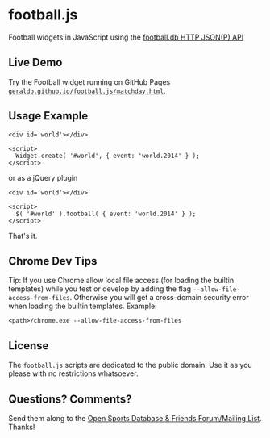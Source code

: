 # football.js

Football widgets in JavaScript using the [football.db HTTP JSON(P) API](https://github.com/openfootball/api)

## Live Demo

Try the Football widget running
on GitHub Pages [`geraldb.github.io/football.js/matchday.html`](http://geraldb.github.io/football.js/matchday.html).


## Usage Example

    <div id='world'></div>
        
    <script>
      Widget.create( '#world', { event: 'world.2014' } );
    </script>

or as a jQuery plugin

    <div id='world'></div>
    
    <script>
      $( '#world' ).football( { event: 'world.2014' } );
    </script>

That's it.


## Chrome Dev Tips

Tip: If you use Chrome allow local file access (for loading the builtin templates) while you test or develop
by adding the flag `--allow-file-access-from-files`.
Otherwise you will get a cross-domain security error when loading the builtin templates.
Example:

    <path>/chrome.exe --allow-file-access-from-files


## License

The `football.js` scripts are dedicated to the public domain.
Use it as you please with no restrictions whatsoever.

## Questions? Comments?

Send them along to the [Open Sports Database & Friends Forum/Mailing List](http://groups.google.com/group/opensport).
Thanks!
